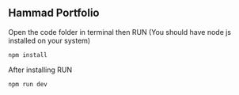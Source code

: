 ## Hammad Portfolio

Open the code folder in terminal then RUN (You should have node js installed on your system)

```
npm install
```

After installing RUN

```
npm run dev
```
